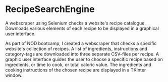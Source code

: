 # RecipeSearchEngine
A webscraper using Selenium checks a website's recipe catalogue. Downloads various elements of each recipe to be displayed in a graphical user interface.


As part of NOD bootcamp, I created a webscraper that checks a specific website's collection of recipes. 
A list of ingredients, instructions and category-tags are downloaded into three separate CSV-files per recipe. 
A graphic user interface guides the user to choose a specific recipe based on ingredients, or time to cook, or total caloric value. 
The ingredients and cooking instructions of the chosen recipe are displayed in a TKInter window.
